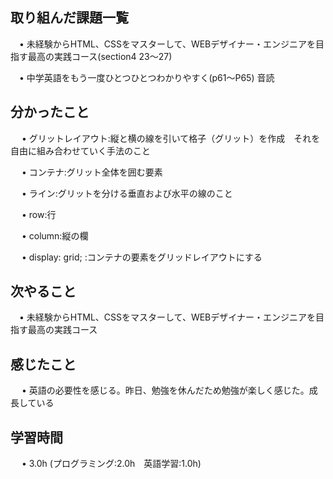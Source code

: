 ## 取り組んだ課題一覧
           
 　• 未経験からHTML、CSSをマスターして、WEBデザイナー・エンジニアを目指す最高の実践コース(section4 23〜27)

 　• 中学英語をもう一度ひとつひとつわかりやすく(p61〜P65) 音読
             
## 分かったこと

　 • グリットレイアウト:縦と横の線を引いて格子（グリット）を作成　それを自由に組み合わせていく手法のこと

　 • コンテナ:グリット全体を囲む要素

　 • ライン:グリットを分ける垂直および水平の線のこと

　 • row:行

　 • column:縦の欄

　 • display: grid; :コンテナの要素をグリッドレイアウトにする

## 次やること　
           
 　• 未経験からHTML、CSSをマスターして、WEBデザイナー・エンジニアを目指す最高の実践コース

## 感じたこと

　 • 英語の必要性を感じる。昨日、勉強を休んだため勉強が楽しく感じた。成長している

## 学習時間

　 • 3.0h (プログラミング:2.0h　英語学習:1.0h)